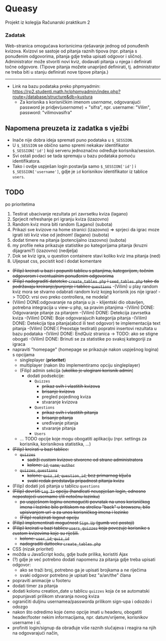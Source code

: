 # Queasy
Projekt iz kolegija Računarski praktikum 2

### Zadatak
Web-stranica omogućava korisnicima rješavanje jednog od ponuđenih kvizova. Kvizovi se sastoje od pitanja raznih tipova (npr. pitanja s ponuđenim odgovorima, pitanja gdje treba upisati odgovor i slično). Administrator može stvoriti novi kviz, dodavati pitanja u njega i definirati točne odgovore. (Tipove pitanja možete unaprijed definirati, tj. administrator ne treba biti u stanju definirati nove tipove pitanja.)

---
- Link na bazu podataka preko phpmyadmin: https://rp2.studenti.math.hr/phpmyadmin/index.php?route=/database/structure&db=kustura
  - Za korisnika s korisničkim imenom _username_, odgovarajući password je pridjev(_username_) + "sifra", npr. username: "Vilim", password: "vilimovasifra"

## Napomena preuzeta iz zadatka s vježbi
- Inače nije dobra ideja spremati puno podataka u `$_SESSION`.
- U `$_SESSION` se obično samo spremi nekakav identifikator `$_SESSION['id']` koji serveru jednoznačno određuje korisnika/session.
- Svi ostali podaci se tada spremaju u bazu podataka pomoću identifikatora.
- Tako i ovdje uspješan login postavlja samo `$_SESSION['id']` i `$_SESSION['username']`, gdje je `id` korisnikov identifikator iz tablice `users`.

## TODO
po prioritetima
1. Testirat ubacivanje rezultata pri zavrsetku kviza (lagano)
2. Sprjecit refreshanje pri igranju kviza (izazovno) 
3. Random kviz mora biti random (Lagano) (subota)
4. Prikazi sve kvizove na home stranici (izazovno) => sprjeci da igrac moze igrati isti kviz vise od jednom! (lagano) (subota)
5. dodat timere na pitanja (potencijalno izazovno) (subota)
6. my profile neka prikazuje statistike po kategorijama pitanja (kruzni dijagrami?) (izazovno) (nedjelja)
7. Dok se kviz igra, u question containere stavi koliko kviz ima pitanja (ned)
8. Uljepsat css, pocistit kod i dodat komentare 

- ~~(Filip) kreirati u bazi i popuniti tablicu s pitanjima, kategorijom, točnim odgovorom i eventualnim ponuđenim odgovorima~~
- ~~(Filip) nadograditi datoteke `create_tables.php` i `seed_tables.php` tako da podržavaju kreiranje/punjenje i tablice `questions`~~
-(Vilim) u play random kviz mora se stvarno odabrati random kviz kojeg korisnik jos nije igrao! -> TODO: vrsi ovo preko controllera, ne modela!
- (Vilim) DONE:odgovaranje na pitanja u js - klijentski dio obavljen, potrebna integracija u view-u php, sa pravim pitanjima 
  -(Vilim) DONE: Odgovaranje pitanje za pitanjem 
  -(Vilim) DONE: Detekcija zavrsetka kviza 
  -(Vilim) DONE: Boje odgovarajucih kategorija pitanja
  -(Vilim) DONE: Detekcija tipa pitanja(abcd ili text odgovor) te implementacija text pitanja
  -(Vilim) DONE:( Preostaje testirati) popratni insertovi rezultata u bazu podataka
-(Vilim) DONE: EndQuiz stranica -> TODO: ako se stigne obogati
-(Vilim) DONE: Brinuti se za statistike po svakoj kategoriji za igraca
- napraviti "homepage" (homepage se prikazuje nakon uspješnog logina) s opcijama
  - singleplayer (**prioritet**)
  - multiplayer (nakon što implementiramo opciju singleplayer)
  - (Filip) admin sekcija (~~ukoliko je ulogirani korisnik admin~~)
    - dodati podsekcije:
      - `Quizzes`
        - ~~prikaz svih i vlastitih kvizova~~
        - ~~brisanje kvizova~~
        - pregled pojedinog kviza
        - stvaranje kvizova
      - `Questions`
        - ~~prikaz ~~svih~~ i vlastitih pitanja~~
        - ~~brisanje pitanja~~
        - uređivanje pitanja
        - stvaranje pitanja
      - `Users`
  - ... TODO opcije koje mogu obogatiti aplikaciju (npr. settings za korisnika, korisnikova statistika, ...)
- ~~(Filip) kreirati u bazi tablice:~~
  - ~~`quizzes`~~
    - ~~sadrži _custom_ kvizove stvorene od strane administratora~~
    - ~~kolone: `id`, `name`, `author`~~
  - ~~`quizzes_questions`~~
    - ~~kolone: `quiz_id`, `question_id`, bez primarnog ključa~~
    - ~~svaki redak predstavlja pripadnost pitanja kvizu~~
- (Filip) dodati još pitanja u tablicu `questions`
- ~~(Filip) dovršiti `Log In` opciju (handleati neuspješan login, odnosno nepostojeći username i/ili netočnu lozinku)~~
  - ~~po uspješnom loginu onemogućiti povratak na unos korisničkog imena i lozinke bilo pritiskom na strelicu "back" u browseru, bilo upisivanjem url-a za unos korisničkog imena i lozinke~~
  - ~~(Filip) realizirati logout opciju~~
- ~~(Filip) implementirati mogućnost `Sign Up` (gumb već postoji)~~
- ~~(Filip) kreirati u bazi tablicu `users_quizzes` koja povezuje korisnike s _custom_ kvizovima koje su riješili.~~
  - ~~kolone: `user_id`, `quiz_id`~~
  - ~~nadograditi dattoeku `create_tables.php`~~
- CSS (nizak prioritet)
- možda u JavaScript kodu, gdje bude prilika, koristiti Ajax
- (?) gdje je već potrebno dodati napomenu za pitanja gdje treba upisati odgovor:
  - ako se traži broj, potrebno ga je upisati brojkama a ne riječima
  - svaki odgovor potrebno je upisati bez "a/an/the" člana
- popraviti animacije u footeru
- dodati timer za pitanja
- dodati kolonu creation_date u tablicu `quizzes` koja će se automatski popunjavati prilikom stvaranja novog kviza
- ograničiti duljinu usernamea/passworda prilikom sign-upa i odozdo i odozgo
- nakon što odredimo koje ćemo opcije imati u headeru, obogatiti header/footer nekim informacijama, npr. datum/vrijeme, korisnikov username i sl.
- profiniti login/signup da obrađuje više raznih slučajeva i reagira na njih na odgovarajući način, 
